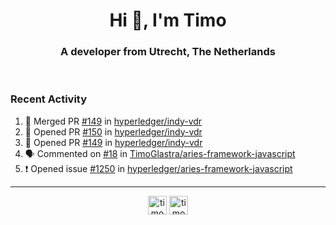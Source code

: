 <h1 align="center">Hi 👋, I'm Timo</h1>
<h3 align="center">A developer from Utrecht, The Netherlands</h3>
<br/>
<!-- https://github.com/rahuldkjain/github-profile-readme-generator --!>

<!--  <p align="left"><img src="https://github-readme-stats.vercel.app/api?username=timoglastra&show_icons=true&count_private=true&" alt="timoglastra" /></p> --!>

<!--
Github language stats
<p align="left"><img src="https://github-readme-stats.vercel.app/api/top-langs/?username=timoglastra&layout=compact" alt="timoglastra" /><p>
-->

<!-- Codestats language stats -->
<!-- <p align="left"><img src="https://codestats-readme.vercel.app/api/top-langs/?username=timoglastra&layout=compact&language_count=12" alt="timoglastra" /><p>    --!>
  
<h3>Recent Activity</h3>

<!--START_SECTION:activity-->
1. 🎉 Merged PR [#149](https://github.com/hyperledger/indy-vdr/pull/149) in [hyperledger/indy-vdr](https://github.com/hyperledger/indy-vdr)
2. 💪 Opened PR [#150](https://github.com/hyperledger/indy-vdr/pull/150) in [hyperledger/indy-vdr](https://github.com/hyperledger/indy-vdr)
3. 💪 Opened PR [#149](https://github.com/hyperledger/indy-vdr/pull/149) in [hyperledger/indy-vdr](https://github.com/hyperledger/indy-vdr)
4. 🗣 Commented on [#18](https://github.com/TimoGlastra/aries-framework-javascript/issues/18) in [TimoGlastra/aries-framework-javascript](https://github.com/TimoGlastra/aries-framework-javascript)
5. ❗️ Opened issue [#1250](https://github.com/hyperledger/aries-framework-javascript/issues/1250) in [hyperledger/aries-framework-javascript](https://github.com/hyperledger/aries-framework-javascript)
<!--END_SECTION:activity-->

---

<p align="center">
<a href="https://twitter.com/timoglastra" target="blank"><img align="center" src="https://cdn.jsdelivr.net/npm/simple-icons@3.0.1/icons/twitter.svg" alt="timoglastra" height="30" width="30" /></a>
<a href="https://linkedin.com/in/timoglastra" target="blank"><img align="center" src="https://cdn.jsdelivr.net/npm/simple-icons@3.0.1/icons/linkedin.svg" alt="timoglastra" height="30" width="30" /></a>
</p>



